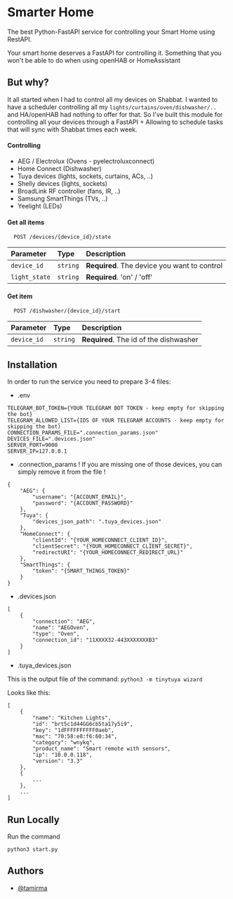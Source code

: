 
# Smarter Home

The best Python-FastAPI service for controlling your Smart Home using RestAPI. 

Your smart home deserves a FastAPI for controlling it. Something that you won't be able to do when using openHAB or HomeAssistant

## But why?
It all started when I had to control all my devices on Shabbat. I wanted to have a scheduler controlling all my `lights/curtains/oven/dishwasher/..` and HA/openHAB had nothing to offer for that. So I've built this module for controlling all your devices through a FastAPI + Allowing to schedule tasks that will sync with Shabbat times each week.

#### Controlling
* AEG / Electrolux (Ovens - pyelectroluxconnect)
* Home Connect (Dishwasher)
* Tuya devices (lights, sockets, curtains, ACs, ..)
* Shelly devices (lights, sockets)
* BroadLink RF controller (fans, IR, ..)
* Samsung SmartThings (TVs, ..)
* Yeelight (LEDs)

#### Get all items

```http
  POST /devices/{device_id}/state
```

| Parameter   | Type     | Description                |
| :---------- | :------- | :--------------------------------- |
| `device_id` | `string` | **Required**. The device you want to control |
| `light_state` | `string` | **Required**. 'on' / 'off' |

#### Get item

```http
  POST /dishwasher/{device_id}/start
```

| Parameter | Type     | Description                       |
| :-------- | :------- | :-------------------------------- |
| `device_id`      | `string` | **Required**. The id of the dishwasher |


## Installation

In order to run the service you need to prepare 3-4 files:

* .env
```
TELEGRAM_BOT_TOKEN={YOUR TELEGRAM BOT TOKEN - keep empty for skipping the bot}
TELEGRAM_ALLOWED_LIST={IDS OF YOUR TELEGRAM ACCOUNTS - keep empty for skipping the bot)
CONNECTION_PARAMS_FILE=".connection_params.json"
DEVICES_FILE=".devices.json"
SERVER_PORT=9000
SERVER_IP=127.0.0.1
```

* .connection_params
! If you are missing one of those devices, you can simply remove it from the file !
```
{
    "AEG": {
        "username": "{ACCOUNT_EMAIL}",
        "password": "{ACCOUNT_PASSWORD}"
    },
    "Tuya": {
        "devices_json_path": ".tuya_devices.json"
    },
    "HomeConnect": {
        "clientId": "{YOUR_HOMECONNECT_CLIENT_ID}",
        "clientSecret": "{YOUR_HOMECONNECT_CLIENT_SECRET}",
        "redirectURI": "{YOUR_HOMECONNECT_REDIRECT_URL}"
    },
    "SmartThings": {
        "token": "{SMART_THINGS_TOKEN}"
    }
}
```

* .devices.json
```
[
    {
        "connection": "AEG",
        "name": "AEGOven",
        "type": "Oven",
        "connection_id": "11XXXX32-443XXXXXXXB3"
    }
]
```

* .tuya_devices.json

This is the output file of the command:
`python3 -m tinytuya wizard`

Looks like this:
```
[
    {
        "name": "Kitchen Lights",
        "id": "brt5c1d44GG6cb5ta17y5i9",
        "key": "1dFFFFFFFFFF0aeb",
        "mac": "70:58:e8:f6:60:34",
        "category": "wnykq",
        "product_name": "Smart remote with sensors",
        "ip": "10.0.0.118",
        "version": "3.3"
    },
    {
        ...
    },
    ...
]
```
## Run Locally

Run the command

```
python3 start.py
```

## Authors

- [@tamirma](https://www.github.com/tamirma)

